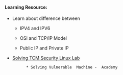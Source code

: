 #### Learning Resource:
* Learn about difference between 
 	
  * IPV4 and IPV6
	  
  * OSI and TCP/IP Model
	 
  * Public IP and Private IP

* [Solving  TCM Security Linux Lab ](https://github.com/TCM-Course-Resources/Practical-Ethical-Hacking-Resources)

            * Solving Vulnerable  Machine -  Academy
            

  
